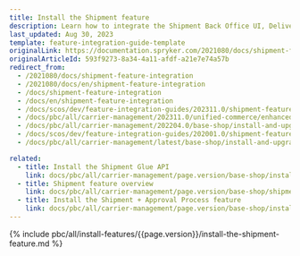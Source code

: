 ```yaml
---
title: Install the Shipment feature
description: Learn how to integrate the Shipment Back Office UI, Delivery method per store and Shipment data import functionalities in your project.
last_updated: Aug 30, 2023
template: feature-integration-guide-template
originalLink: https://documentation.spryker.com/2021080/docs/shipment-feature-integration
originalArticleId: 593f9273-8a34-4a11-afdf-a21e7e74a57b
redirect_from:
  - /2021080/docs/shipment-feature-integration
  - /2021080/docs/en/shipment-feature-integration
  - /docs/shipment-feature-integration
  - /docs/en/shipment-feature-integration
  - /docs/scos/dev/feature-integration-guides/202311.0/shipment-feature-integration.html
  - /docs/pbc/all/carrier-management/202311.0/unified-commerce/enhanced-click-and-collect/install-and-upgrade/install-the-shipment-feature.html  
  - /docs/pbc/all/carrier-management/202204.0/base-shop/install-and-upgrade/install-features/install-the-shipment-feature.html
  - /docs/scos/dev/feature-integration-guides/202001.0/shipment-feature-integration.html
  - /docs/pbc/all/carrier-management/latest/base-shop/install-and-upgrade/install-features/install-the-shipment-feature.html

related:
  - title: Install the Shipment Glue API
    link: docs/pbc/all/carrier-management/page.version/base-shop/install-and-upgrade/install-features/install-the-shipment-feature.html
  - title: Shipment feature overview
    link: docs/pbc/all/carrier-management/page.version/base-shop/shipment-feature-overview.html
  - title: Install the Shipment + Approval Process feature
    link: docs/pbc/all/carrier-management/page.version/base-shop/install-and-upgrade/install-features/install-the-shipment-approval-process-feature.html
---
```


{% include pbc/all/install-features/{{page.version}}/install-the-shipment-feature.md %} <!-- To edit, see /_includes/pbc/all/install-features/202311.0/install-the-shipment-feature.md -->
